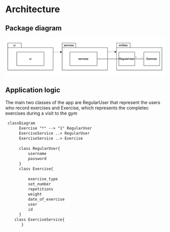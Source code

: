 # Architecture

## Package diagram

![Package diagram](https://github.com/sippohippo/ot-harjoitustyo/blob/master/dokumentaatio/packagediagram.png)

## Application logic

The main two classes of the app are RegularUser that represent the users who record exercises and Exercise, which represents the completec exercises during a visit to the gym

```mermaid
 classDiagram
      Exercise "*" --> "1" RegularUser
      ExerciseService ..> RegularUser
      ExerciseService ..> Exercise
     
      class RegularUser{
          username
          password
      }
      class Exercise{
          
          exercise_type
          set_number
          repetitions
          weight
          date_of_exercise
          user
          id
      }
    class ExerciseService{
       }       

```